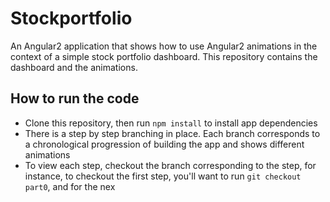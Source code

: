 # Stockportfolio

An Angular2 application that shows how to use Angular2 animations in the context of a simple stock portfolio dashboard. This repository contains the dashboard and the animations.

## How to run the code

* Clone this repository, then run `npm install` to install app dependencies
* There is a step by step branching in place. Each branch corresponds to a chronological progression of building the app and shows different animations
* To view each step, checkout the branch corresponding to the step, for instance, to checkout the first step, you'll want to run `git checkout part0`, and for the nex